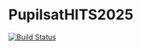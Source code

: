 # PupilsatHITS2025

[![Build Status](https://github.com/ngiann/PupilsatHITS2025.jl/actions/workflows/CI.yml/badge.svg?branch=main)](https://github.com/ngiann/PupilsatHITS2025.jl/actions/workflows/CI.yml?query=branch%3Amain)
